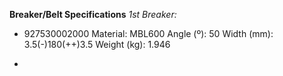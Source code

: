 **Breaker/Belt Specifications**
*1st Breaker:*
  - 927530002000
    Material: MBL600
    Angle (º): 50
    Width (mm): 3.5(-)180(++)3.5
    Weight (kg): 1.946

  - 








    
